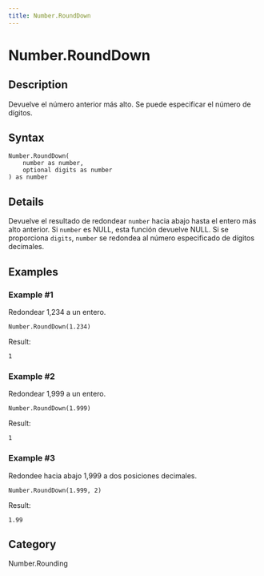 ```yaml
---
title: Number.RoundDown
---
```


# Number.RoundDown


## Description

Devuelve el número anterior más alto. Se puede especificar el número de dígitos.


## Syntax

```powerquery
Number.RoundDown(
    number as number,
    optional digits as number
) as number
```


## Details

Devuelve el resultado de redondear <code>number</code> hacia abajo hasta el entero más alto anterior. Si <code>number</code> es NULL, esta función devuelve NULL.    Si se proporciona <code>digits</code>, <code>number</code> se redondea al número especificado de dígitos decimales.  


## Examples

### Example #1 
Redondear 1,234 a un entero.
```powerquery
Number.RoundDown(1.234)
```

Result: 
```powerquery
1
```


### Example #2 
Redondear 1,999 a un entero.
```powerquery
Number.RoundDown(1.999)
```

Result: 
```powerquery
1
```


### Example #3 
Redondee hacia abajo 1,999 a dos posiciones decimales.
```powerquery
Number.RoundDown(1.999, 2)
```

Result: 
```powerquery
1.99
```




## Category
Number.Rounding
